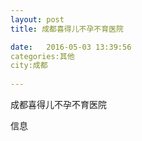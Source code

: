 ```yaml
--- 
layout: post 
title: 成都喜得儿不孕不育医院

date:   2016-05-03 13:39:56 
categories:其他  
city:成都
  
--- 
```

   
成都喜得儿不孕不育医院

信息

